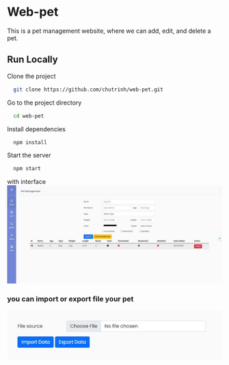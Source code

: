 # Web-pet
This is a pet management website, where we can add, edit, and delete a pet.
## Run Locally

Clone the project

```bash
  git clone https://github.com/chutrinh/web-pet.git
```

Go to the project directory

```bash
  cd web-pet

```

Install dependencies

```bash
  npm install
```

Start the server

```bash
  npm start
```

 with interface
 ![](./bet.JPG)

### you can import or export file your pet
![](./import-or-export.JPG)
